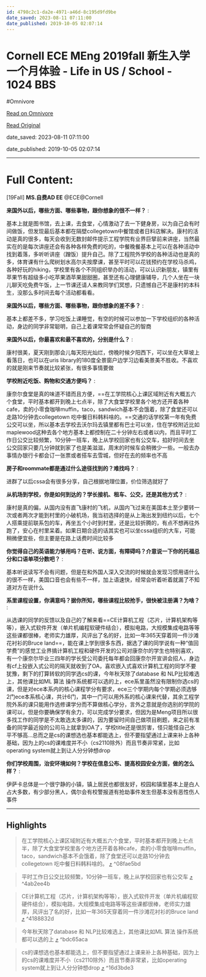 ```yaml
---
id: 4798c2c1-da2e-4971-a46d-8c195d9fd9be
date_saved: 2023-08-11 07:11:00
date_published: 2019-10-05 02:07:14
---
```


# Cornell ECE MEng 2019fall 新生入学一个月体验 - Life in US / School - 1024 BBS
#Omnivore

[Read on Omnivore](https://omnivore.app/me/cornell-ece-m-eng-2019-fall-life-in-us-school-1024-bbs-189e44ae2c9)

[Read Original](https://1o24bbs.com/t/topic/14716)

date_saved: 2023-08-11 07:11:00

date_published: 2019-10-05 02:07:14

--- 

# Full Content: 

\[19Fall\] **MS.自费AD EE** @ECE@Cornell

**来国外以后，哪些方面、哪些事物，跟你想象的很不一样？** :

基本上就是图书馆，去上课，去食堂，心情激动了去一下健身房，以为自己会有时间做饭，但发现最后基本都在隔壁collegetown中餐馆或者日料店解决。康村的活动是真的很多，每天会收到无数封邮件提示工程学院有业界巨擘前来讲座，当然最实在的是每次讲座还会有各种各样免费的吃的，中餐晚餐基本上可以在各种活动中找到着落，多听听讲座（蹭饭）提升自己。除了工程院外学校的各种活动也是真的多，体育课有什么爬树划水高尔夫按摩课，甚至平时可以花钱预约在学校马杀鸡，各种好玩的hiking，学校里有各个不同组织举办的活动，可以认识新朋友，镇里有苹果节有超级多小吃苹果酒苹果甜甜圈，甚至还有心理健康辅导，几个人坐在一块儿聊天吃免费午饭，上一节课还请人来教同学们冥想，只遗憾自己不是康村的本科生，没那么多时间去每个活动都看看。

**来国外以后，哪些方面、哪些事物，跟你想象的差不多？** :

基本上都差不多，学习吃饭上课睡觉，有空的时候可以参加一下学校组织的各种活动，身边的同学非常聪明，自己上着课常常会怀疑自己的智商

**来国外以后，你最喜欢和最不喜欢的，分别是什么？** :

康村很美，夏天刚到那会儿每天阳光灿烂，傍晚时候夕阳西下，可以坐在大草坡上看落日，也可以在uris library的180度全景窗户边学习边看美景美不胜收。不喜欢的就是刚来节奏就比较紧张，有很多事情要做

**学校附近吃饭、购物和交通方便吗？** :

康奈尔食堂是真的味道不错而且方便，==在工学院核心上课区域附近有大概五六个食堂，平时基本都开到晚上七点半，除了大食堂学校里各个地方还开着各种cafe，卖的小零食咖啡muffin，taco，sandwich基本不会饿着，除了食堂还可以走路10分钟去collegetown 吃中餐日料韩料啥的。==交通的话学校第一年有免费公交可以坐，所以基本去学校去沃尔玛去镇里都有巴士可以坐，住在学校附近比如maplewood这种去各个地方基本上都控制在二十分钟左右或者以内，而且平时工作日公交比较频繁，10分钟一班车，晚上从学校回家也有公交车，掐好时间去坐公交回家只要几分钟就到家了也是美滋滋，周末的时候车会稍微少一些。一般去办事情办银行卡都会订一张票或者搭车去雪城，但好在去的频率也不高

**房子和roommate都是通过什么途径找到的？难找吗？** :

进群了以后cssa会有很多分享，自己根据地理位置，价位筛选就好了

**从机场到学校，你是如何到达的？学长接机、租车、公交，还是其他方式？** :

康村是真的偏，从国内没有直飞康村的飞机，从国内飞过来在美国本土至少要转一次或者两次才能到村里的小破机场，我当初选择的是从上海出发到纽约以后，七个人搭乘提前联系包的车，再坐五个小时到村里，还是比较折腾的，有点不想再往外跑了，安心在村里呆着。如果日期合适的话其实也可以坐cssa组织的大车，可能稍微便宜些，但主要是在路上话费时间比较多

**你觉得自己的英语能力够用吗？在听、说方面，有障碍吗？介意说一下你的托福总分和口语单项分数吧？** :

基本听说读写不会有问题，但是在和外国人深入交流的时候就会发现习惯用语什么的很不一样，美国口音也会有些不一样，加上语速快，经常会听着听着就漏了不知道对方在说什么

**系里课程设置，你满意吗？据你所知，哪些课程比较抢手，很快被注册满？为啥？** :

从选课的同学的反馈以及自己的了解来看==CE计算机工程（芯片，计算机架构等等），嵌入式软件开发（单片机编程软硬件结合），模拟电路，大规模集成电路等等这些课都很棒，老师实力雄厚，风评出了名的好，比如一年365天穿着同一件沙滩花衬衫的Bruce land==，能在课上学到很多东西，据选了课的同学说有一种“值回学费”的感觉工业界搞计算机工程和硬件开发的公司对康奈尔的学生也特别喜欢，有一个康奈尔毕业三四年的学长受公司委托每年都会回康奈尔开宣讲会招人，身边有cf上投嵌入式公司的隔天就收到了OA，喜欢嵌入式喜欢计算机工程的同学不要犹豫，剩下的打算转软的同学选cs的课，今年秋天除了database 和 NLP比较难选上，其他课比如ML 算法 操作系统都可以选的上，ece系里虽然没有限制你选cs的课，但是对ece本系内的核心课程学分有要求，ece三个学期内每个学期必须选够2门ece本系核心课，共计6门，其中一门可以用外系的核心课来代替，其余工程学院外系的课只能用作选修课学分而不算做核心学分，言外之意就是你选别的学院的课可以，但是你要确保学有余力，可以完成学分要求，但因为是Meng项目所以很多找工作的同学是不太敢选太多课的，因为要留时间自己做项目刷题，来之前有准备的同学最近投的公司马上就拿到OA了，学校title还是很厉害，怪只能怪自己水平不够高…总而之是cs的课想选也基本都能选上，但不要指望通过上课来补上各种基础，因为上的cs的课难度并不小（cs2110除外）而且节奏非常紧，比如operating system就上到让人分分钟想drop

**你们学校周围，治安环境如何？学校在信息公布、提高校园安全方面，做的怎么样？** :

伊萨卡总体是一个很宁静的小镇，镇上居民也都很友好，校园和镇里基本上是白人占大多数，有少部分黑人，偶尔会有校警报道有抢劫事件发生但基本没有恶性伤人事件

---

## Highlights

> 在工学院核心上课区域附近有大概五六个食堂，平时基本都开到晚上七点半，除了大食堂学校里各个地方还开着各种cafe，卖的小零食咖啡muffin，taco，sandwich基本不会饿着，除了食堂还可以走路10分钟去collegetown 吃中餐日料韩料啥的。 [⤴️](https://omnivore.app/me/cornell-ece-m-eng-2019-fall-life-in-us-school-1024-bbs-189e44ae2c9#08fae5bd-8a07-4115-9146-a98a1cf8399c)  ^08fae5bd

> 平时工作日公交比较频繁，10分钟一班车，晚上从学校回家也有公交车 [⤴️](https://omnivore.app/me/cornell-ece-m-eng-2019-fall-life-in-us-school-1024-bbs-189e44ae2c9#4ab2ee4b-e5b5-4a4f-8a96-df6657bf3a2e)  ^4ab2ee4b

> CE计算机工程（芯片，计算机架构等等），嵌入式软件开发（单片机编程软硬件结合），模拟电路，大规模集成电路等等这些课都很棒，老师实力雄厚，风评出了名的好，比如一年365天穿着同一件沙滩花衬衫的Bruce land [⤴️](https://omnivore.app/me/cornell-ece-m-eng-2019-fall-life-in-us-school-1024-bbs-189e44ae2c9#4188832d-bbbd-4706-9e69-9060ab0a38e6)  ^4188832d

> 今年秋天除了database 和 NLP比较难选上，其他课比如ML 算法 操作系统都可以选的上 [⤴️](https://omnivore.app/me/cornell-ece-m-eng-2019-fall-life-in-us-school-1024-bbs-189e44ae2c9#bdc65aca-9f30-4780-9e76-756631fb9429)  ^bdc65aca

> cs的课想选也基本都能选上，但不要指望通过上课来补上各种基础，因为上的cs的课难度并不小（cs2110除外）而且节奏非常紧，比如operating system就上到让人分分钟想drop [⤴️](https://omnivore.app/me/cornell-ece-m-eng-2019-fall-life-in-us-school-1024-bbs-189e44ae2c9#16d3bde3-8869-49bb-852c-95c0d68656b9)  ^16d3bde3

